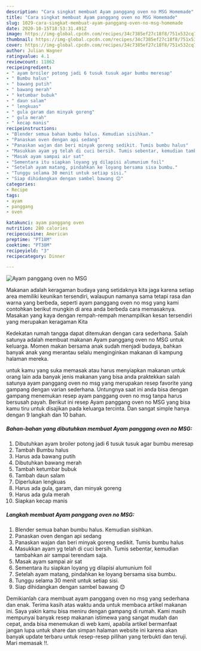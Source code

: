```yaml
---
description: "Cara singkat membuat Ayam panggang oven no MSG Homemade"
title: "Cara singkat membuat Ayam panggang oven no MSG Homemade"
slug: 1029-cara-singkat-membuat-ayam-panggang-oven-no-msg-homemade
date: 2020-10-15T18:53:31.491Z
image: https://img-global.cpcdn.com/recipes/34c7385ef27c18f8/751x532cq70/ayam-panggang-oven-no-msg-foto-resep-utama.jpg
thumbnail: https://img-global.cpcdn.com/recipes/34c7385ef27c18f8/751x532cq70/ayam-panggang-oven-no-msg-foto-resep-utama.jpg
cover: https://img-global.cpcdn.com/recipes/34c7385ef27c18f8/751x532cq70/ayam-panggang-oven-no-msg-foto-resep-utama.jpg
author: Julian Wagner
ratingvalue: 4.1
reviewcount: 11862
recipeingredient:
- " ayam broiler potong jadi 6 tusuk tusuk agar bumbu meresap"
- " Bumbu halus"
- " bawang putih"
- " bawang merah"
- " ketumbar bubuk"
- " daun salam"
- " lengkuas"
- " gula garam dan minyak goreng"
- " gula merah"
- " kecap manis"
recipeinstructions:
- "Blender semua bahan bumbu halus. Kemudian sisihkan."
- "Panaskan oven dengan api sedang"
- "Panaskan wajan dan beri minyak goreng sedikit. Tumis bumbu halus"
- "Masukkan ayam yg telah di cuci bersih. Tumis sebentar, kemudian tambahkan air sampai terendam saja."
- "Masak ayam sampai air sat"
- "Sementara itu siapkan loyang yg dilapisi alumunium foil"
- "Setelah ayam matang, pindahkan ke loyang bersama sisa bumbu."
- "Tunggu selama 30 menit untuk setiap sisi."
- "Siap dihidangkan dengan sambel bawang 😊"
categories:
- Recipe
tags:
- ayam
- panggang
- oven

katakunci: ayam panggang oven 
nutrition: 280 calories
recipecuisine: American
preptime: "PT18M"
cooktime: "PT30M"
recipeyield: "3"
recipecategory: Dinner

---
```



![Ayam panggang oven no MSG](https://img-global.cpcdn.com/recipes/34c7385ef27c18f8/751x532cq70/ayam-panggang-oven-no-msg-foto-resep-utama.jpg)

Makanan adalah keragaman budaya yang setidaknya kita jaga karena setiap area memiliki keunikan tersendiri, walaupun namanya sama tetapi rasa dan warna yang berbeda, seperti ayam panggang oven no msg yang kami contohkan berikut mungkin di area anda berbeda cara memasaknya. Masakan yang kaya dengan rempah-rempah menampilkan kesan tersendiri yang merupakan keragaman Kita



Kedekatan rumah tangga dapat ditemukan dengan cara sederhana. Salah satunya adalah membuat makanan Ayam panggang oven no MSG untuk keluarga. Momen makan bersama anak sudah menjadi budaya, bahkan banyak anak yang merantau selalu menginginkan makanan di kampung halaman mereka.

untuk kamu yang suka memasak atau harus menyiapkan makanan untuk orang lain ada banyak jenis makanan yang bisa anda praktekkan salah satunya ayam panggang oven no msg yang merupakan resep favorite yang gampang dengan varian sederhana. Untungnya saat ini anda bisa dengan gampang menemukan resep ayam panggang oven no msg tanpa harus bersusah payah.
Berikut ini resep Ayam panggang oven no MSG yang bisa kamu tiru untuk disajikan pada keluarga tercinta. Dan sangat simple hanya dengan 9 langkah dan 10 bahan.


<!--inarticleads1-->

##### Bahan-bahan yang dibutuhkan membuat Ayam panggang oven no MSG:

1. Dibutuhkan  ayam broiler potong jadi 6 tusuk tusuk agar bumbu meresap
1. Tambah  Bumbu halus
1. Harus ada  bawang putih
1. Dibutuhkan  bawang merah
1. Tambah  ketumbar bubuk
1. Tambah  daun salam
1. Diperlukan  lengkuas
1. Harus ada  gula, garam, dan minyak goreng
1. Harus ada  gula merah
1. Siapkan  kecap manis




<!--inarticleads2-->

##### Langkah membuat  Ayam panggang oven no MSG:

1. Blender semua bahan bumbu halus. Kemudian sisihkan.
1. Panaskan oven dengan api sedang
1. Panaskan wajan dan beri minyak goreng sedikit. Tumis bumbu halus
1. Masukkan ayam yg telah di cuci bersih. Tumis sebentar, kemudian tambahkan air sampai terendam saja.
1. Masak ayam sampai air sat
1. Sementara itu siapkan loyang yg dilapisi alumunium foil
1. Setelah ayam matang, pindahkan ke loyang bersama sisa bumbu.
1. Tunggu selama 30 menit untuk setiap sisi.
1. Siap dihidangkan dengan sambel bawang 😊




Demikianlah cara membuat ayam panggang oven no msg yang sederhana dan enak. Terima kasih atas waktu anda untuk membaca artikel makanan ini. Saya yakin kamu bisa meniru dengan gampang di rumah. Kami masih mempunyai banyak resep makanan istimewa yang sangat mudah dan cepat, anda bisa menemukan di web kami, apabila artikel bermanfaat jangan lupa untuk share dan simpan halaman website ini karena akan banyak update terbaru untuk resep-resep pilihan yang terbukti dan teruji. Mari memasak !!. 
